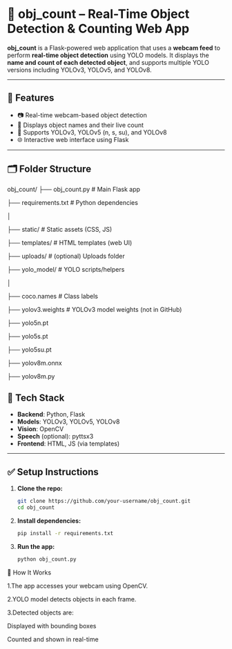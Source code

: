 # 🎥 obj_count – Real-Time Object Detection & Counting Web App

**obj_count** is a Flask-powered web application that uses a **webcam feed** to perform **real-time object detection** using YOLO models. It displays the **name and count of each detected object**, and supports multiple YOLO versions including YOLOv3, YOLOv5, and YOLOv8.

---

## 🚀 Features

- 📷 Real-time webcam-based object detection
- 🔢 Displays object names and their live count
- 🧠 Supports YOLOv3, YOLOv5 (n, s, su), and YOLOv8
- 🌐 Interactive web interface using Flask

---

## 🗂 Folder Structure

 obj_count/
├── obj_count.py # Main Flask app

├── requirements.txt # Python dependencies

│

├── static/ # Static assets (CSS, JS)

├── templates/ # HTML templates (web UI)

├── uploads/ # (optional) Uploads folder

├── yolo_model/ # YOLO scripts/helpers 

│

├── coco.names # Class labels

├── yolov3.weights # YOLOv3 model weights (not in GitHub)

├── yolo5n.pt

├── yolo5s.pt

├── yolo5su.pt

├── yolov8m.onnx

├── yolov8m.py

## 🧩 Tech Stack

- **Backend**: Python, Flask
- **Models**: YOLOv3, YOLOv5, YOLOv8
- **Vision**: OpenCV
- **Speech** (optional): pyttsx3
- **Frontend**: HTML, JS (via templates)

---

## ✅ Setup Instructions

1. **Clone the repo:**
   ```bash
   git clone https://github.com/your-username/obj_count.git
   cd obj_count
   ```

2. **Install dependencies:**
   ```bash
   pip install -r requirements.txt
   ```

3. **Run the app:**
   ```bash
   python obj_count.py
   ```

📸 How It Works

1.The app accesses your webcam using OpenCV.

2.YOLO model detects objects in each frame.

3.Detected objects are:

Displayed with bounding boxes

Counted and shown in real-time
